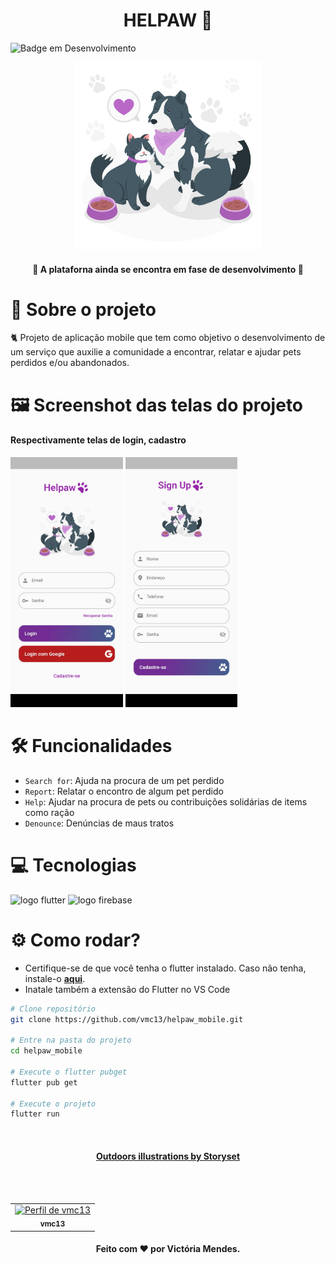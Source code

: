 <h1 align="center">
  HELPAW 🐾
</h1>

![Badge em Desenvolvimento](http://img.shields.io/static/v1?label=STATUS&message=EM%20DESENVOLVIMENTO&color=GREEN&style=for-the-badge)

<div align="center">
  <div display="inline-block">
    <img width="300" src="/images/github_images/principal_github.png" alt="logo helpaw"/>
  </div>
</div>

<h4 align="center">
 🚧 A plataforna ainda se encontra em fase de desenvolvimento 🚧
</h4>

# 🎯 Sobre o projeto
🐈 Projeto de aplicação mobile que tem como objetivo o desenvolvimento de um serviço que auxilie a comunidade a encontrar, relatar e ajudar pets perdidos e/ou abandonados.

# 🖼 Screenshot das telas do projeto
<div>
  <h4>Respectivamente telas de login, cadastro</h4>
  <img height="400" src="/images/github_images/login_page.jpeg"/>
  <img height="400" src="/images/github_images/register_page.jpeg"/>
</div>

# 🛠️ Funcionalidades
- `Search for`: Ajuda na procura de um pet perdido
- `Report`: Relatar o encontro de algum pet perdido
- `Help`: Ajudar na procura de pets ou contribuições solidárias de items como ração
- `Denounce`: Denúncias de maus tratos

# 💻 Tecnologias
<p display="inline-block">
  <img width="50" src="https://play-lh.googleusercontent.com/eki1dtAr9RJ0yCIr21NdUkeUNzJCDv2roDIC57Byqt-dnVv-lqRkHTlGI0xtaD_SVfE=s256-rw" alt="logo flutter"/>
  <img width="50" src="https://firebaseopensource.com/logo-small.png" alt="logo firebase"/>
</p>

# ⚙️ Como rodar?
- Certifique-se de que você tenha o flutter instalado. Caso não tenha, instale-o [**aqui**](https://docs.flutter.dev/get-started/install).
- Inatale também a extensão do Flutter no VS Code
```bash
# Clone repositório
git clone https://github.com/vmc13/helpaw_mobile.git

# Entre na pasta do projeto
cd helpaw_mobile

# Execute o flutter pubget
flutter pub get

# Execute o projeto 
flutter run
```
</br>
<h4 align="center">
  <a align="center" href="https://storyset.com/outdoors">Outdoors illustrations by Storyset</a>
</h4>
</br></br>

<table align="center">
    <tr>
        <td align="center">
            <a href="https://github.com/vmc13">
                <img src="https://avatars.githubusercontent.com/u/89945193?s=40&v=4" width="80" alt="Perfil de vmc13" />
                <br />
                <sub><b>vmc13</b></sub>
            </a>
        </td>
    </tr>
</table>
<h4 align="center">
   Feito com ❤️ por Victória Mendes.
</h4>
